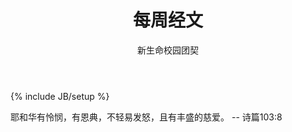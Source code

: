 ﻿---
layout: post
title: "每周经文"
description: ""
author: "新生命校园团契"
category: 经文分享
tags: [灵修]
---
{% include JB/setup %}

耶和华有怜悯，有恩典，不轻易发怒，且有丰盛的慈爱。 -- 诗篇103:8
